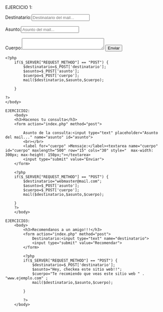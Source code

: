EJERCICIO 1:
    <body>
    <form action="index.php" method="post">
        Destinatario:<input type="text" placeholder="Destinatario del mail..." name="destinatario" id="destinatario">
        <br></br>
        Asunto:<input type="text" placeholder="Asunto del mail..." name="asunto" id="asunto">
        <br></br>
        <label for="cuerpo" >Cuerpo:</label><textarea name="cuerpo" id="cuerpo" maxlength="500" row="15" cols="30" style="  max-width: 300px; max-height: 150px;"></textarea>
        <input type="submit" value="Enviar">
    </form>

    <?php 
        if($_SERVER["REQUEST_METHOD"] == "POST") {
            $destinatario=$_POST['destinatario'];
            $asunto=$_POST['asunto'];
            $cuerpo=$_POST['cuerpo'];
            mail($destinatario,$asunto,$cuerpo);

        }
        
    ?>
    </body>

    EJERCICIO2:
        <body>
        <h3>Hacenos tu consulta</h3>
        <form action="index.php" method="post">
        
            Asunto de la consulta:<input type="text" placeholder="Asunto del mail..." name="asunto" id="asunto">
            <br></br>
            <label for="cuerpo" >Mensaje:</label><textarea name="cuerpo" id="cuerpo" maxlength="500" row="15" cols="30" style="  max-width: 300px; max-height: 150px;"></textarea>
            <input type="submit" value="Enviar">
        </form>

        <?php 
        if($_SERVER["REQUEST_METHOD"] == "POST") {
            $destinatario="webmaster@mail.com";
            $asunto=$_POST['asunto'];
            $cuerpo=$_POST['cuerpo'];
            mail($destinatario,$asunto,$cuerpo);

        }  
        ?>
        </body>

    EJERCICIO3:
        <body>
            <h3>Recomendanos a un amigo!!!</h3>
            <form action="index.php" method="post">
                Destinatario:<input type="text" name="destinatario">
                <input type="submit" value="Recomendar">
            </form>

            <?php 
            if($_SERVER["REQUEST_METHOD"] == "POST") {
                $destinatario=$_POST['destinatario'];
                $asunto="Hey, checkea este sitio web!!";
                $cuerpo="Te recomiendo que veas este sitio web " . "www.ejemplo.com" ;
                mail($destinatario,$asunto,$cuerpo);

            }
                
            ?>
        </body>
        
